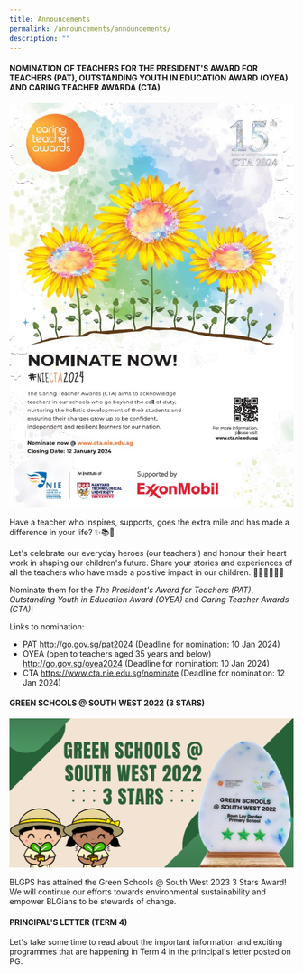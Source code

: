 ```yaml
---
title: Announcements
permalink: /announcements/announcements/
description: ""
---
```

#### NOMINATION OF TEACHERS FOR THE PRESIDENT'S AWARD FOR TEACHERS (PAT), OUTSTANDING YOUTH IN EDUCATION AWARD (OYEA) AND CARING TEACHER AWARDA (CTA)
![](/images/caringteacheraward.jpg)

Have a teacher who inspires, supports, goes the extra mile and has made a difference in your life? ✨📚💖

Let's celebrate our everyday heroes (our teachers!) and honour their heart work in shaping our children's future. Share your stories and experiences of all the teachers who have made a positive impact in our children. 👏🏼💪🏼🥰🥳

Nominate them for the *The President's Award for Teachers (PAT)*, *Outstanding Youth in Education Award (OYEA)* and *Caring Teacher Awards (CTA)*!

Links to nomination:
- PAT http://go.gov.sg/pat2024 (Deadline for nomination: 10 Jan 2024)
- OYEA (open to teachers aged 35 years and below) http://go.gov.sg/oyea2024 (Deadline for nomination: 10 Jan 2024)
- CTA https://www.cta.nie.edu.sg/nominate (Deadline for nomination: 12 Jan 2024)

#### GREEN SCHOOLS @ SOUTH WEST 2022 (3 STARS)
![](/images/Website%20announcement%20images.png)

BLGPS has attained the Green Schools @ South West 2023 3 Stars Award! We will continue our efforts towards environmental sustainability and empower BLGians to be stewards of change.


#### PRINCIPAL'S LETTER (TERM 4)
Let's take some time to read about the important information and exciting programmes that are happening in Term 4 in the principal's letter posted on PG.
